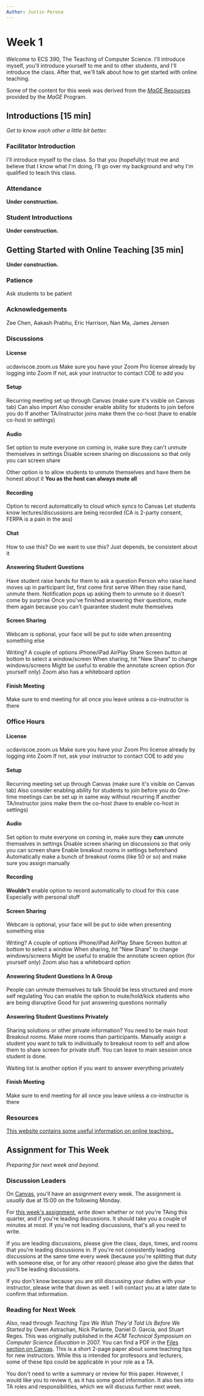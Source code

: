 ```yaml
---
Author: Justin Perona
---
```


# Week 1

Welcome to ECS 390, The Teaching of Computer Science.
I'll introduce myself, you'll introduce yourself to me and to other students, and I'll introduce the class.
After that, we'll talk about how to get started with online teaching.

Some of the content for this week was derived from the [*MaGE* Resources](https://sites.google.com/mtholyoke.edu/mage-training-curriculum/home) provided by the *MaGE* Program.

## Introductions [15 min]

*Get to know each other a little bit better.*

### Facilitator Introduction

I'll introduce myself to the class.
So that you (hopefully) trust me and believe that I know what I'm doing, I'll go over my background and why I'm qualified to teach this class.

### Attendance

**Under construction.**

### Student Introductions

**Under construction.**

## Getting Started with Online Teaching [35 min]

**Under construction.**

### Patience

Ask students to be patient

### Acknowledgements

Zee Chen, Aakash Prabhu, Eric Harrison, Nan Ma, James Jensen

### Discussions

#### License

ucdaviscoe.zoom.us
Make sure you have your Zoom Pro license already by logging into Zoom
If not, ask your instructor to contact COE to add you

#### Setup

Recurring meeting set up through Canvas (make sure it's visible on Canvas tab)
Can also import
Also consider enable ability for students to join before you do
If another TA/instructor joins make them the co-host (have to enable co-host in settings)

#### Audio

Set option to mute everyone on coming in, make sure they can't unmute themselves in settings
Disable screen sharing on discussions so that only you can screen share

Other option is to allow students to unmute themselves and have them be honest about it
**You as the host can always mute all**

#### Recording

Option to record automatically to cloud which syncs to Canvas
Let students know lectures/discussions are being recorded (CA is 2-party consent, FERPA is a pain in the ass)

#### Chat

How to use this?
Do we want to use this?
Just depends, be consistent about it

#### Answering Student Questions

Have student raise hands for them to ask a question
Person who raise hand moves up in participant list, first come first serve
When they raise hand, unmute them. Notification pops up asking them to unmute so it doesn't come by surprise
Once you've finished answering their questions, mute them again because you can't guarantee student mute themselves

#### Screen Sharing

Webcam is optional, your face will be put to side when presenting something else

Writing? A couple of options
iPhone/iPad AirPlay
Share Screen button at bottom to select a window/screen
When sharing, hit "New Share" to change windows/screens
Might be useful to enable the annotate screen option (for yourself only)
Zoom also has a whiteboard option

#### Finish Meeting

Make sure to end meeting for all once you leave unless a co-instructor is there

### Office Hours

#### License

ucdaviscoe.zoom.us
Make sure you have your Zoom Pro license already by logging into Zoom
If not, ask your instructor to contact COE to add you

#### Setup

Recurring meeting set up through Canvas (make sure it's visible on Canvas tab)
Also consider enabling ability for students to join before you do
One-time meetings can be set up in same way without recurring
If another TA/instructor joins make them the co-host (have to enable co-host in settings)

#### Audio

Set option to mute everyone on coming in, make sure they **can** unmute themselves in settings
Disable screen sharing on discussions so that only you can screen share
Enable breakout rooms in settings beforehand
Automatically make a bunch of breakout rooms (like 50 or so) and make sure you assign manually

#### Recording

**Wouldn't** enable option to record automatically to cloud for this case
Especially with personal stuff

#### Screen Sharing

Webcam is optional, your face will be put to side when presenting something else

Writing? A couple of options
iPhone/iPad AirPlay
Share Screen button at bottom to select a window
When sharing, hit "New Share" to change windows/screens
Might be useful to enable the annotate screen option (for yourself only)
Zoom also has a whiteboard option

#### Answering Student Questions In A Group

People can unmute themselves to talk
Should be less structured and more self regulating
You can enable the option to mute/hold/kick students who are being disruptive
Good for just answering questions normally

#### Answering Student Questions Privately

Sharing solutions or other private information?
You need to be main host
Breakout rooms.
Make more rooms than participants.
Manually assign a student you want to talk to individually to breakout room to self and allow them to share screen for private stuff.
You can leave to main session once student is done.

Waiting list is another option if you want to answer everything privately

#### Finish Meeting

Make sure to end meeting for all once you leave unless a co-instructor is there

### Resources

[This website contains some useful information on online teaching..](https://sites.google.com/ucdavis.edu/ucdavis-psychology-plan-s2020/home)

## Assignment for This Week

*Preparing for next week and beyond.*

### Discussion Leaders

On [Canvas](https://canvas.ucdavis.edu/courses/369850), you'll have an assignment every week.
The assignment is *usually* due at 15:00 on the following Monday.

For [this week's assignment](https://canvas.ucdavis.edu/courses/369850/assignments/372345), write down whether or not you're TAing this quarter, and if you're leading discussions.
It should take you a couple of minutes at most.
If you're not leading discussions, that's all you need to write.

If you are leading discussions, please give the class, days, times, and rooms that you're leading discussions in.
If you're not consistently leading discussions at the same time every week (because you're splitting that duty with someone else, or for any other reason) please also give the dates that you'll be leading discussions.

If you don't know because you are still discussing your duties with your instructor, please write that down as well.
I will contact you at a later date to confirm that information.

### Reading for Next Week

Also, read through *Teaching Tips We Wish They'd Told Us Before We Started* by Owen Astrachan, Nick Parlante, Daniel D. Garcia, and Stuart Reges.
This was originally published in the *ACM Technical Symposium on Computer Science Education* in 2007.
You can find a PDF in the [Files section on Canvas](https://canvas.ucdavis.edu/files/6661006/download?download_frd=1).
This is a short 2-page paper about some teaching tips for new instructors.
While this is intended for professors and lecturers, some of these tips could be applicable in your role as a TA.

You don't need to write a summary or review for this paper.
However, I would like you to review it, as it has some good information.
It also ties into TA roles and responsibilities, which we will discuss further next week.
